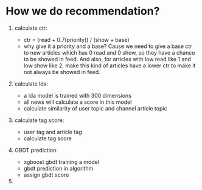 How we do recommendation?
==========================
1. calculate ctr:
    + ctr = (read + 0.7(priority)) / (show + base)
    + why give it a priority and a base? Cause we need to give a base ctr to new articles which has 0 read and 0 show, so they have a chance to be showed in feed. And also, for articles with low read like 1 and low show like 2, make this kind of articles have a lower ctr to make it not always be showed in feed.  

2. calculate lda:
    + a lda model is trained with 300 dimensions
    + all news will calculate a score in this model
    + calculate similarity of user topic and channel article topic 

3. calculate tag score:
    + user tag and article tag
    + calculate tag score

4. GBDT prediction:
    + xgboost gbdt training a model
    + gbdt prediction in algorithm
    + assign gbdt score  

5. 
